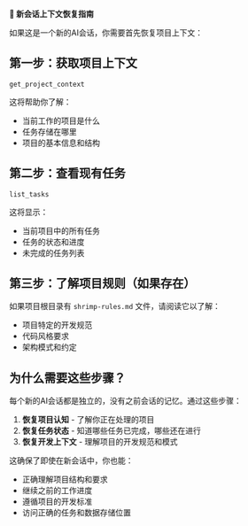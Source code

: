 **🔄 新会话上下文恢复指南**

如果这是一个新的AI会话，你需要首先恢复项目上下文：

## 第一步：获取项目上下文
```
get_project_context
```

这将帮助你了解：
- 当前工作的项目是什么
- 任务存储在哪里
- 项目的基本信息和结构

## 第二步：查看现有任务
```
list_tasks
```

这将显示：
- 当前项目中的所有任务
- 任务的状态和进度
- 未完成的任务列表

## 第三步：了解项目规则（如果存在）
如果项目根目录有 `shrimp-rules.md` 文件，请阅读它以了解：
- 项目特定的开发规范
- 代码风格要求
- 架构模式和约定

## 为什么需要这些步骤？

每个新的AI会话都是独立的，没有之前会话的记忆。通过这些步骤：

1. **恢复项目认知** - 了解你正在处理的项目
2. **恢复任务状态** - 知道哪些任务已完成，哪些还在进行
3. **恢复开发上下文** - 理解项目的开发规范和模式

这确保了即使在新会话中，你也能：
- 正确理解项目结构和要求
- 继续之前的工作进度
- 遵循项目的开发标准
- 访问正确的任务和数据存储位置
